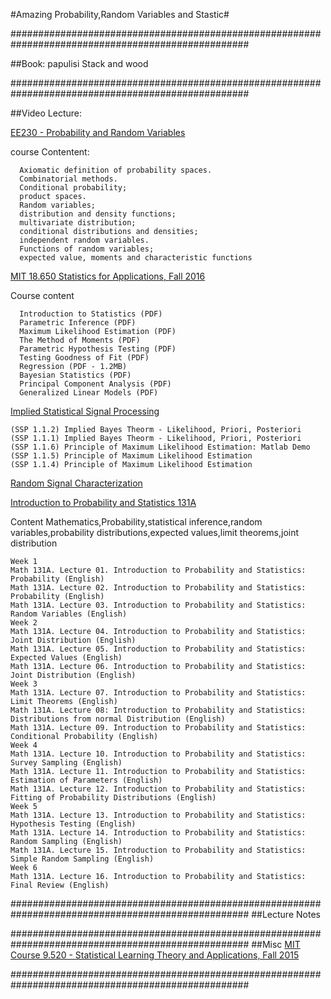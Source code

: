#Amazing Probability,Random Variables and Stastic#

###################################################################################################

##Book:
papulisi
Stack and wood

###################################################################################################

##Video Lecture:

[EE230 - Probability and Random Variables](https://www.youtube.com/playlist?list=PLuiPz6iU5SQ8ra5kjxx770vk_famaeuvz)

  course Contentent:

      Axiomatic definition of probability spaces. 
      Combinatorial methods.
      Conditional probability;
      product spaces.
      Random variables; 
      distribution and density functions; 
      multivariate distribution;
      conditional distributions and densities;
      independent random variables.
      Functions of random variables;
      expected value, moments and characteristic functions

[MIT 18.650 Statistics for Applications, Fall 2016](https://www.youtube.com/watch?v=C_W1adH-NVE&list=PLUl4u3cNGP60uVBMaoNERc6knT_MgPKS0)

Course content

      Introduction to Statistics (PDF)
      Parametric Inference (PDF)
      Maximum Likelihood Estimation (PDF)
      The Method of Moments (PDF)
      Parametric Hypothesis Testing (PDF)
      Testing Goodness of Fit (PDF)
      Regression (PDF - 1.2MB)
      Bayesian Statistics (PDF)
      Principal Component Analysis (PDF)
      Generalized Linear Models (PDF)
      

[Implied Statistical Signal Processing](https://www.youtube.com/watch?v=u-tLjntO--k&list=PLEnEnaL8FH0p1uDokLvBCFfwjijPuw0At&index=3)
    
    (SSP 1.1.2) Implied Bayes Theorm - Likelihood, Priori, Posteriori
    (SSP 1.1.1) Implied Bayes Theorm - Likelihood, Priori, Posteriori
    (SSP 1.1.6) Principle of Maximum Likelihood Estimation: Matlab Demo
    (SSP 1.1.5) Principle of Maximum Likelihood Estimation
    (SSP 1.1.4) Principle of Maximum Likelihood Estimation      
      
[Random Signal Characterization](https://www.youtube.com/playlist?list=PLGI7M8vwfrFMK5Cd9kivAEyH6pD7dZLEW)

[Introduction to Probability and Statistics 131A](https://www.youtube.com/watch?v=GyN4FotAEt8)

Content
Mathematics,Probability,statistical inference,random variables,probability distributions,expected values,limit theorems,joint distribution

    Week 1
    Math 131A. Lecture 01. Introduction to Probability and Statistics: Probability (English)
    Math 131A. Lecture 02. Introduction to Probability and Statistics: Probability (English)
    Math 131A. Lecture 03. Introduction to Probability and Statistics: Random Variables (English)
    Week 2
    Math 131A. Lecture 04. Introduction to Probability and Statistics: Joint Distribution (English)
    Math 131A. Lecture 05. Introduction to Probability and Statistics: Expected Values (English)
    Math 131A. Lecture 06. Introduction to Probability and Statistics: Joint Distribution (English)
    Week 3
    Math 131A. Lecture 07. Introduction to Probability and Statistics: Limit Theorems (English)
    Math 131A. Lecture 08: Introduction to Probability and Statistics: Distributions from normal Distribution (English)
    Math 131A. Lecture 09. Introduction to Probability and Statistics: Conditional Probability (English)
    Week 4
    Math 131A. Lecture 10. Introduction to Probability and Statistics: Survey Sampling (English)
    Math 131A. Lecture 11. Introduction to Probability and Statistics: Estimation of Parameters (English)
    Math 131A. Lecture 12. Introduction to Probability and Statistics: Fitting of Probability Distributions (English)
    Week 5
    Math 131A. Lecture 13. Introduction to Probability and Statistics: Hypothesis Testing (English)
    Math 131A. Lecture 14. Introduction to Probability and Statistics: Random Sampling (English)
    Math 131A. Lecture 15. Introduction to Probability and Statistics: Simple Random Sampling (English)
    Week 6
    Math 131A. Lecture 16. Introduction to Probability and Statistics: Final Review (English)




###################################################################################################
##Lecture Notes 



###################################################################################################
##Misc
[MIT Course 9.520 - Statistical Learning Theory and Applications, Fall 2015](https://www.youtube.com/watch?v=6AWZS4Ho2Z8&list=PLyGKBDfnk-iDj3FBd0Avr_dLbrU8VG73O)

###################################################################################################













